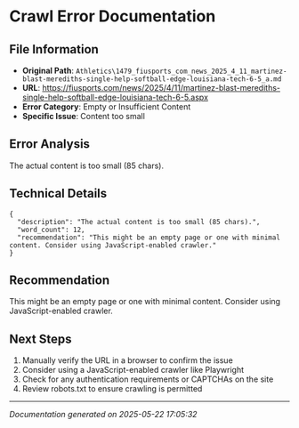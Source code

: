 # Crawl Error Documentation

## File Information
- **Original Path**: `Athletics\1479_fiusports_com_news_2025_4_11_martinez-blast-merediths-single-help-softball-edge-louisiana-tech-6-5_a.md`
- **URL**: https://fiusports.com/news/2025/4/11/martinez-blast-merediths-single-help-softball-edge-louisiana-tech-6-5.aspx
- **Error Category**: Empty or Insufficient Content
- **Specific Issue**: Content too small

## Error Analysis
The actual content is too small (85 chars).

## Technical Details
```
{
  "description": "The actual content is too small (85 chars).",
  "word_count": 12,
  "recommendation": "This might be an empty page or one with minimal content. Consider using JavaScript-enabled crawler."
}
```

## Recommendation
This might be an empty page or one with minimal content. Consider using JavaScript-enabled crawler.

## Next Steps
1. Manually verify the URL in a browser to confirm the issue
2. Consider using a JavaScript-enabled crawler like Playwright
3. Check for any authentication requirements or CAPTCHAs on the site
4. Review robots.txt to ensure crawling is permitted

---
*Documentation generated on 2025-05-22 17:05:32*
